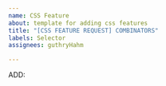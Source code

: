 ```yaml
---
name: CSS Feature
about: template for adding css features
title: "[CSS FEATURE REQUEST] COMBINATORS"
labels: Selector
assignees: guthryHahm

---
```


ADD:
